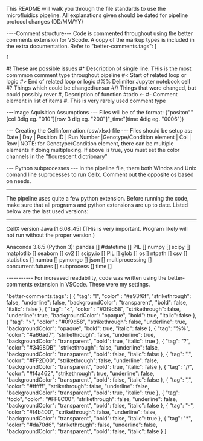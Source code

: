 This README will walk you through the file standards to use the microfluidics pipeline.
All explanations given should be dated for pipeline protocol changes (DD/MM/YY)

----Comment structure---
Code is commented throughout using the better comments extension for VScode. A copy of the markup types is included in the extra documentation.
Refer to "better-comments.tags": [


	]
#! These are possible issues
#* Description of single line. THis is the most commmon comment type throughout pipeline
#< Start of related loop or logic
#> End of related loop or logic
#%% Delimiter Jupyter notebook cell
#? Things which could be changed/unsur
#// Things that were changed, but could possibly rever
#, Description of function
#todo <-
#- Comment element in list of items
#. This is very rarely used comment type


---Image Aquisition Assumptions ---
Files will be of the format: {"positon""[col 3dig eg. "010"][row 3 dig eg. "200"]"_time"[time 4dig eg. "0006"]}

--- Creating the Cellinformation.(csv/xlsx) file ---
Files should be setup as:
	Date |	Day	| Position ID |	Run Number	|Genotype/Condition element	|	Col	|	Row|
	NOTE: for Genotype/Condition element, there can be multiple elements if doing multiplexing.
	If above is true, you must set the color channels in the "flourescent dictrionary"

--- Python subprocesses ---
In the pipeline file, there both Windos and Unix comand line suprocesses to run Cellx.
Comment out the opposite os based on needs.

***********************************************
The pipeline uses quite a few python extension.
Before running the code, make sure that all programs and python extensions are up to date.
Listed below are the last used versions:

-------------
CellX version
Java [1.6.08_45] (THis is very important. Program likely will not run without the proper version.)

Anaconda 3.8.5 (Python 3):
pandas []
#datetime []
PIL []
numpy []
scipy []
matplotlib []
seaborn []
cv2 []
scipy.io []
PIL []
glob []
os[]
ntpath []
csv []
statistics []
numba []
pymongo []
json []
multiprocessing []
concurrent.futures []
subprocess []
time []

----------- For increased readability, code was written using the better-comments extension in VSCode. These were my settings.

"better-comments.tags": [
        {
            "tag": "!",
            "color" : "#e93f6f",
            "strikethrough": false,
            "underline": false,
            "backgroundColor": "transparent",
            "bold": false,
            "italic": false
        },
        {
            "tag": "<",
            "color" : "#0f9d58",
            "strikethrough": false,
            "underline": true,
            "backgroundColor": "opaque",
            "bold": true,
            "italic": false
        },
        {
            "tag": ">",
            "color" : "#0f9d58",
            "strikethrough": false,
            "underline": true,
            "backgroundColor": "opaque",
            "bold": true,
            "italic": false
        },
        {
            "tag": "%%",
            "color": "#a66ad7",
            "strikethrough": false,
            "underline": true,
            "backgroundColor": "transparent",
            "bold": true,
            "italic": true
        },
        {
            "tag": "?",
            "color": "#3498DB",
            "strikethrough": false,
            "underline": false,
            "backgroundColor": "transparent",
            "bold": false,
            "italic": false
        },
        {
            "tag": ".",
            "color": "#FF2D00",
            "strikethrough": false,
            "underline": false,
            "backgroundColor": "transparent",
            "bold": true,
            "italic": false
        },
        {
            "tag": "//",
            "color": "#f4a462",
            "strikethrough": true,
            "underline": false,
            "backgroundColor": "transparent",
            "bold": false,
            "italic": false
        },
        {
            "tag": ",",
            "color": "#ffffff",
            "strikethrough": false,
            "underline": false,
            "backgroundColor": "transparent",
            "bold": true,
            "italic": true
        },
        {
            "tag": "todo",
            "color": "#FF8C00",
            "strikethrough": false,
            "underline": false,
            "backgroundColor": "transparent",
            "bold": false,
            "italic": false
        },
        {
            "tag": "-",
            "color": "#f4b400",
            "strikethrough": false,
            "underline": false,
            "backgroundColor": "transparent",
            "bold": false,
            "italic": true
        },
        {
            "tag": "*",
            "color": "#da70d6",
            "strikethrough": false,
            "underline": false,
            "backgroundColor": "transparent",
            "bold": false,
            "italic": false
        }
    ]